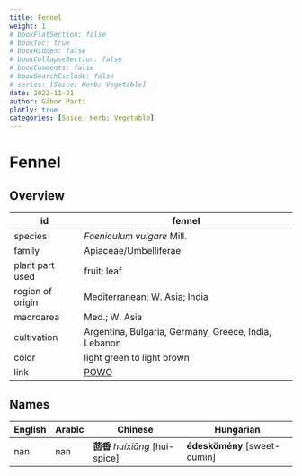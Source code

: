 ```yaml
---
title: Fennel
weight: 1
# bookFlatSection: false
# bookToc: true
# bookHidden: false
# bookCollapseSection: false
# bookComments: false
# bookSearchExclude: false
# series: [Spice; Herb; Vegetable]
date: 2022-11-21
author: Gábor Parti
plotly: true
categories: [Spice; Herb; Vegetable]
---
```


# Fennel

## Overview

|       id       |                       fennel                       |
|----------------|----------------------------------------------------|
|     species    |             *Foeniculum vulgare* Mill.             |
|     family     |                Apiaceae/Umbelliferae               |
| plant part used|                     fruit; leaf                    |
|region of origin|            Mediterranean; W. Asia; India           |
|    macroarea   |                    Med.; W. Asia                   |
|   cultivation  |Argentina, Bulgaria, Germany, Greece, India, Lebanon|
|      color     |             light green to light brown             |
|      link      | [POWO](https://powo.science.kew.org/taxon/842680-1)|

 ## Names
|English|Arabic|           Chinese           |          Hungarian         |
|-------|------|-----------------------------|----------------------------|
|  nan  |  nan |**茴香** *huíxiāng* [hui-spice]|**édeskömény** [sweet-cumin]|